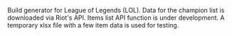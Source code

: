 Build generator for League of Legends (LOL). Data for the champion list is downloaded via Riot's API. Items list API function is under development. A temporary xlsx file with a few item data is used for testing.
